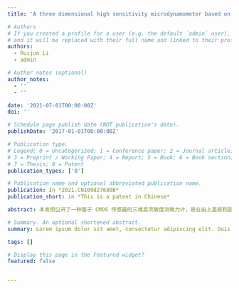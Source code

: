 ```yaml
---
title: 'A three dimensional high sensitivity microdynamometer based on CMOS sensor'

# Authors
# If you created a profile for a user (e.g. the default `admin` user), write the username (folder name) here
# and it will be replaced with their full name and linked to their profile.
authors:
  - Ruijun Li
  - admin

# Author notes (optional)
author_notes:
  - ''
  - ''

date: '2021-07-01T00:00:00Z'
doi: ''

# Schedule page publish date (NOT publication's date).
publishDate: '2017-01-01T00:00:00Z'

# Publication type.
# Legend: 0 = Uncategorized; 1 = Conference paper; 2 = Journal article;
# 3 = Preprint / Working Paper; 4 = Report; 5 = Book; 6 = Book section;
# 7 = Thesis; 8 = Patent
publication_types: ['8']

# Publication name and optional abbreviated publication name.
publication: In *2021.CN109827680B*
publication_short: in *This is a patent in Chinese*

abstract: 本发明公开了一种基于 CMOS 传感器的三维高灵敏度测微力计，是在由上盖板和圆筒体形成的圆筒形内腔中设置测力单元和感测单元；测力单元为一片铍铜簧片，其具有外固定环和通过弹性梁相连的中心盘面，铍铜簧片利用外固定环支撑在上盖板上，在中心盘面的上表面测力探头，在中心盘面的下表面设置第一平面反射镜，第一平面反射镜的反射面水平向下；感测单元是在圆筒形内腔中设置激光器、第二平面反射镜、聚焦透镜和CMOS传感器；激光器的出射光依次经由第二平面反射镜和第一平面反射镜反射后入射到聚焦透镜，聚焦后的出射光入射至 CMOS 传感器的感光面，以 CMOS 传感器的输出信号为测微力计的输出检测信号。 本发明灵敏度高、量程可调、测量分辨率高、精度高。The invention presents A three dimensional high sensitivity microdynamometer based on CMOS sensor.

# Summary. An optional shortened abstract.
summary: Lorem ipsum dolor sit amet, consectetur adipiscing elit. Duis posuere tellus ac convallis placerat. Proin tincidunt magna sed ex sollicitudin condimentum.

tags: []

# Display this page in the Featured widget?
featured: false


---
```


